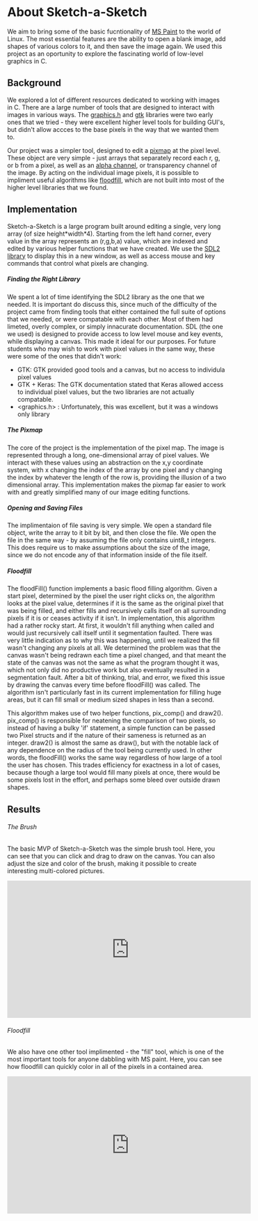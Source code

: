 # About Sketch-a-Sketch

We aim to bring some of the basic fucntionality of [MS Paint](https://en.wikipedia.org/wiki/Microsoft_Paint) to the world of Linux. The most essential features are the ability to open a blank image, add shapes of various colors to it, and then save the image again. We used this project as an oportunity to explore the fascinating world of low-level graphics in C.

## Background

We explored a lot of different resources dedicated to working with images in C. There are a large number of tools that are designed to interact with images in various ways. The [graphics.h](http://www.programmingsimplified.com/c/graphics.h) and [gtk](https://developer.gnome.org/gtk-tutorial/stable/) libraries were two early ones that we tried - they were excellent higher level tools for building GUI's, but didn't allow accces to the base pixels in the way that we wanted them to.

Our project was a simpler tool, designed to edit a [pixmap](https://en.wiktionary.org/wiki/pixmap) at the pixel level. These object are very simple - just arrays that separately record each r, g, or b from a pixel, as well as an [alpha channel](https://en.wikipedia.org/wiki/Alpha_compositing), or transparency channel of the image. By acting on the individual image pixels, it is possible to impliment useful algorithms like [floodfill](https://en.wikipedia.org/wiki/Flood_fill), which are not built into most of the higher level libraries that we found.

## Implementation
Sketch-a-Sketch is a large program built around editing a single, very long array (of size height\*width\*4). Starting from the left hand corner, every value in the array represents an (r,g,b,a) value, which are indexed and edited by various helper functions that we have created. We use the [SDL2 library](https://wiki.libsdl.org/) to display this in a new window, as well as access mouse and key commands that control what pixels are changing.

##### Finding the Right Library
We spent a lot of time identifying the SDL2 library as the one that we needed. It is important do discuss this, since much of the difficulty of the project came from finding tools that either contained the full suite of options that we needed, or were compatable with each other. Most of them had limeted, overly complex, or simply innacurate documentation. SDL (the one we used) is designed to provide access to low level mouse and key events, while displaying a canvas. This made it ideal for our purposes. For future students who may wish to work with pixel values in the same way, these were some of the ones that didn't work:

- GTK: GTK provided good tools and a canvas, but no access to individula pixel values
- GTK + Keras: The GTK documentation stated that Keras allowed access to individual pixel values, but the two libraries are not actually compatable. 
- \<graphics.h\> : Unfortunately, this was excellent, but it was a windows only library

##### The Pixmap
The core of the project is the implementation of the pixel map. The image is represented through a long, one-dimensional array of pixel values. We interact with these values using an abstraction on the x,y coordinate system, with x changing the index of the array by one pixel and y changing the index by whatever the length of the row is, providing the illusion of a two dimensional array. This implementation makes the pixmap far easier to work with and greatly simplified many of our image editing functions.

##### Opening and Saving Files
The implimentaion of file saving is very simple. We open a standard file object, write the array to it bit by bit, and then close the file. We open the file in the same way - by assuming the file only contains uint8_t integers. This does require us to make assumptions about the size of the image, since we do not encode any of that information inside of the file itself.

##### Floodfill
The floodFill() function implements a basic flood filling algorithm. Given a start pixel, determined by the pixel the user right clicks on, the algorithm looks at the pixel value, determines if it is the same as the original pixel that was being filled, and either fills and recursively calls itself on all surrounding pixels if it is or ceases activity if it isn't. 
In implementation, this algorithm had a rather rocky start. At first, it wouldn't fill anything when called and would just recursively call itself until it segmentation faulted. There was very little indication as to why this was happening, until we realized the fill wasn't changing any pixels at all. We determined the problem was that the canvas wasn't being redrawn each time a pixel changed, and that meant the state of the canvas was not the same as what the program thought it was, which not only did no productive work but also eventually resulted in a segmentation fault. After a bit of thinking, trial, and error, we fixed this issue by drawing the canvas every time before floodFill() was called. The algorithm isn't particularly fast in its current implementation for filling huge areas, but it can fill small or medium sized shapes in less than a second.

This algorithm makes use of two helper functions, pix_comp() and draw2(). pix_comp() is responsible for neatening the comparison of two pixels, so instead of having a bulky 'if' statement, a simple function can be passed two Pixel structs and if the nature of their sameness is returned as an integer. draw2() is almost the same as draw(), but with the notable lack of any dependence on the radius of the tool being currently used. In other words, the floodFill() works the same way regardless of how large of a tool the user has chosen. This trades efficiency for exactness in a lot of cases, because though a large tool would fill many pixels at once, there would be some pixels lost in the effort, and perhaps some bleed over outside drawn shapes.

## Results

###### The Brush

The basic MVP of Sketch-a-Sketch was the simple brush tool. Here, you can see that you can click and drag to draw on the canvas. You can also adjust the size and color of the brush, making it possible to create interesting multi-colored pictures.
<iframe width="560" height="315" src="https://www.youtube.com/embed/nGr2cvvyMpo" frameborder="0" allowfullscreen></iframe>

###### Floodfill

We also have one other tool implimented - the "fill" tool, which is one of the most important tools for anyone dabbling with MS paint. Here, you can see how floodfill can quickly color in all of the pixels in a contained area.
<iframe width="560" height="315" src="https://www.youtube.com/embed/rpH6GT8m4so" frameborder="0" allowfullscreen></iframe>
